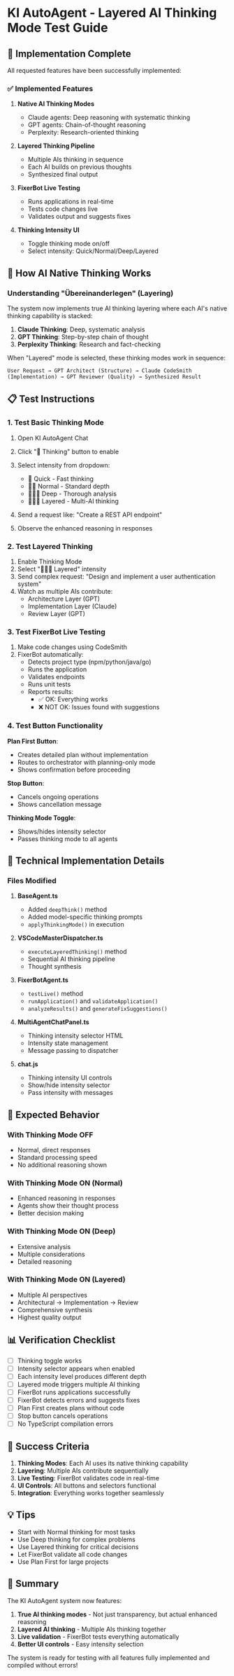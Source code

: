 # KI AutoAgent - Layered AI Thinking Mode Test Guide

## 🚀 Implementation Complete

All requested features have been successfully implemented:

### ✅ Implemented Features

1. **Native AI Thinking Modes**
   - Claude agents: Deep reasoning with systematic thinking
   - GPT agents: Chain-of-thought reasoning
   - Perplexity: Research-oriented thinking

2. **Layered Thinking Pipeline**
   - Multiple AIs thinking in sequence
   - Each AI builds on previous thoughts
   - Synthesized final output

3. **FixerBot Live Testing**
   - Runs applications in real-time
   - Tests code changes live
   - Validates output and suggests fixes

4. **Thinking Intensity UI**
   - Toggle thinking mode on/off
   - Select intensity: Quick/Normal/Deep/Layered

## 🧠 How AI Native Thinking Works

### Understanding "Übereinanderlegen" (Layering)

The system now implements true AI thinking layering where each AI's native thinking capability is stacked:

1. **Claude Thinking**: Deep, systematic analysis
2. **GPT Thinking**: Step-by-step chain of thought
3. **Perplexity Thinking**: Research and fact-checking

When "Layered" mode is selected, these thinking modes work in sequence:
```
User Request → GPT Architect (Structure) → Claude CodeSmith (Implementation) → GPT Reviewer (Quality) → Synthesized Result
```

## 📋 Test Instructions

### 1. Test Basic Thinking Mode

1. Open KI AutoAgent Chat
2. Click "💭 Thinking" button to enable
3. Select intensity from dropdown:
   - 🧠 Quick - Fast thinking
   - 🧠🧠 Normal - Standard depth
   - 🧠🧠🧠 Deep - Thorough analysis
   - 🧠➕🧠 Layered - Multi-AI thinking

4. Send a request like: "Create a REST API endpoint"
5. Observe the enhanced reasoning in responses

### 2. Test Layered Thinking

1. Enable Thinking Mode
2. Select "🧠➕🧠 Layered" intensity
3. Send complex request: "Design and implement a user authentication system"
4. Watch as multiple AIs contribute:
   - Architecture Layer (GPT)
   - Implementation Layer (Claude)
   - Review Layer (GPT)

### 3. Test FixerBot Live Testing

1. Make code changes using CodeSmith
2. FixerBot automatically:
   - Detects project type (npm/python/java/go)
   - Runs the application
   - Validates endpoints
   - Runs unit tests
   - Reports results:
     - ✅ OK: Everything works
     - ❌ NOT OK: Issues found with suggestions

### 4. Test Button Functionality

**Plan First Button**:
- Creates detailed plan without implementation
- Routes to orchestrator with planning-only mode
- Shows confirmation before proceeding

**Stop Button**:
- Cancels ongoing operations
- Shows cancellation message

**Thinking Mode Toggle**:
- Shows/hides intensity selector
- Passes thinking mode to all agents

## 🔧 Technical Implementation Details

### Files Modified

1. **BaseAgent.ts**
   - Added `deepThink()` method
   - Added model-specific thinking prompts
   - `applyThinkingMode()` in execution

2. **VSCodeMasterDispatcher.ts**
   - `executeLayeredThinking()` method
   - Sequential AI thinking pipeline
   - Thought synthesis

3. **FixerBotAgent.ts**
   - `testLive()` method
   - `runApplication()` and `validateApplication()`
   - `analyzeResults()` and `generateFixSuggestions()`

4. **MultiAgentChatPanel.ts**
   - Thinking intensity selector HTML
   - Intensity state management
   - Message passing to dispatcher

5. **chat.js**
   - Thinking intensity UI controls
   - Show/hide intensity selector
   - Pass intensity with messages

## 🧪 Expected Behavior

### With Thinking Mode OFF
- Normal, direct responses
- Standard processing speed
- No additional reasoning shown

### With Thinking Mode ON (Normal)
- Enhanced reasoning in responses
- Agents show their thought process
- Better decision making

### With Thinking Mode ON (Deep)
- Extensive analysis
- Multiple considerations
- Detailed reasoning

### With Thinking Mode ON (Layered)
- Multiple AI perspectives
- Architectural → Implementation → Review
- Comprehensive synthesis
- Highest quality output

## 📊 Verification Checklist

- [ ] Thinking toggle works
- [ ] Intensity selector appears when enabled
- [ ] Each intensity level produces different depth
- [ ] Layered mode triggers multiple AI thinking
- [ ] FixerBot runs applications successfully
- [ ] FixerBot detects errors and suggests fixes
- [ ] Plan First creates plans without code
- [ ] Stop button cancels operations
- [ ] No TypeScript compilation errors

## 🎯 Success Criteria

1. **Thinking Modes**: Each AI uses its native thinking capability
2. **Layering**: Multiple AIs contribute sequentially
3. **Live Testing**: FixerBot validates code in real-time
4. **UI Controls**: All buttons and selectors functional
5. **Integration**: Everything works together seamlessly

## 💡 Tips

- Start with Normal thinking for most tasks
- Use Deep thinking for complex problems
- Use Layered thinking for critical decisions
- Let FixerBot validate all code changes
- Use Plan First for large projects

## 📝 Summary

The KI AutoAgent system now features:

1. **True AI thinking modes** - Not just transparency, but actual enhanced reasoning
2. **Layered AI thinking** - Multiple AIs thinking together
3. **Live validation** - FixerBot tests everything automatically
4. **Better UI controls** - Easy intensity selection

The system is ready for testing with all features fully implemented and compiled without errors!